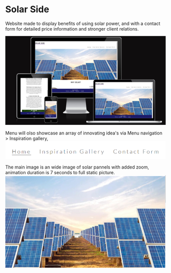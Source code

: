 <h1 text-transform: uppercase;
    letter-spacing: 5px;
    text-align: left;>Solar Side</h1>  

Website made to display benefits of using solar power, and with a contact form for detailed price information and stronger client relations.  

<img src="images/amiresponsive.png">


Menu will olso showcase an array of innovating idea's via Menu navigation > Inspiration gallery,  
 <img src="images/menunav.png">


The main image is an wide image of solar pannels with added zoom, animation duration is 7 seconds to full static picture.
<img src="images/hero.image.png">

